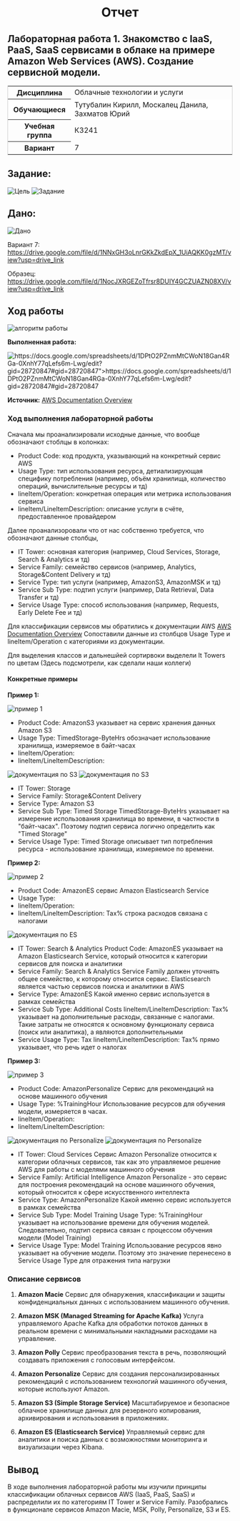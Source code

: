 <h1 style="text-align: center">Отчет</h1>

<h2>
Лабораторная работа 1. Знакомство с IaaS, PaaS, SaaS сервисами в облаке на примере Amazon Web Services (AWS). Создание сервисной модели.</h2>

<table style="outline: none; border: 1px solid #ccc">
<tbody>
    <tr>
    <th>Дисциплина</th>
        <td>Облачные технологии и услуги</td>
    </tr>
    <tr style="background: #fff;">
        <th>Обучающиеся</th>
        <td>Тутубалин Кирилл, Москалец Данила, Захматов Юрий</td>
    </tr>
    <tr>
    <th>Учебная группа</th>
        <td>К3241</td>
    </tr>
    <tr>
    <th>Вариант</th>
        <td>7</td>
    </tr>
    </tbody>
</table>

## Задание:
![Цель](assets/1.png)
![Задание](assets/2.png)

## Дано: 
![Дано](assets/3.png)
<p>Вариант 7: <a target='_blank' href='https://drive.google.com/file/d/1NNxGH3oLnrGKkZkdEpX_1UiAQKK0gzMT/view?usp=drive_link'>https://drive.google.com/file/d/1NNxGH3oLnrGKkZkdEpX_1UiAQKK0gzMT/view?usp=drive_link</a></p>
<p>Образец: <a target="_blank" href='https://drive.google.com/file/d/1NocJXRGEZoTfrsr8DUIY4GCZUAZN08XV/view?usp=drive_link'>https://drive.google.com/file/d/1NocJXRGEZoTfrsr8DUIY4GCZUAZN08XV/view?usp=drive_link</a></p>


## Ход работы
![алгоритм работы](assets/4.png)
<!--<p><b>Выполненная работа:</b> <a target="_blank" href="https://docs.google.com/spreadsheets/d/1DPtO2PZnmMtCWoN18Gan4RGa-0XnhY77qLefs6m-Lwg/edit?gid=28720847#gid=28720847">https://docs.google.com/spreadsheets/d/1DPtO2PZnmMtCWoN18Gan4RGa-0XnhY77qLefs6m-Lwg/edit?gid=28720847#gid=28720847</a></p>-->
<p><b>Выполненная работа:</b> </p>
<img alt='https://docs.google.com/spreadsheets/d/1DPtO2PZnmMtCWoN18Gan4RGa-0XnhY77qLefs6m-Lwg/edit?gid=28720847#gid=28720847">https://docs.google.com/spreadsheets/d/1DPtO2PZnmMtCWoN18Gan4RGa-0XnhY77qLefs6m-Lwg/edit?gid=28720847#gid=28720847' src='assets/screen.png'>


<p><b>Источник:</b> <a target="_blank" href='https://aws.amazon.com/ru/documentation-overview/?nc2=h_ql_doc_do'>AWS Documentation Overview</a></p>

### Ход выполнения лабораторной работы
<p>Сначала мы проанализировали исходные данные, что вообще обозначают стоблцы в колонках:</p>
<ul>
<li>Product Code: код продукта, указывающий на конкретный сервис AWS</li>
<li>Usage Type: тип использования ресурса, детиализирующая специфику потребления (например, объём хранилища, количество операций, вычислительные ресурсы и тд)</li>
<li>lineItem/Operation: конкретная операция или метрика использования сервиса</li>
<li>lineItem/LineItemDescription: описание услуги в счёте, предоставленное провайдером</li>
</ul>
<p>Далее проанализоровали что от нас собственно требуется, что обозначают данные столбцы, </p>
<ul>
<li>IT Tower:  основная категория (например, Cloud Services, Storage, Search & Analytics и тд)</li>
<li>Service Family: семейство сервисов (например, Analytics, Storage&Content Delivery и тд)</li>
<li>Service Type: тип услуги (например, AmazonS3, AmazonMSK и тд)</li>
<li>Service Sub Type: подтип услуги (например, Data Retrieval, Data Transfer и тд) </li>
<li>Service Usage Type: способ использования (например, Requests, Early Delete Fee и тд)</li>
</ul>
<p>Для классификации сервисов мы обратились к документации AWS <a target="_blank" href='https://aws.amazon.com/ru/documentation-overview/?nc2=h_ql_doc_do'>AWS Documentation Overview</a>  Сопоставили данные из столбцов Usage Type и lineItem/Operation с категориями из документации.</p>
<p>Для выделения классов и дальнешйей сортирвоки выделели It Towers по цветам (Здесь подсмотрели, как сделали наши коллеги)  </p>

#### Конкретные примеры
<p><b>Пример 1:</b></p>

![пример 1](assets/ex1.png)

- Product Code: AmazonS3 указывает на сервис хранения данных Amazon S3
- Usage Type: TimedStorage-ByteHrs обозначает использование хранилища, измеряемое в байт-часах
- lineItem/Operation: 
- lineItem/LineItemDescription: 

![документация по S3](assets/5.png)
![документация по S3](assets/6.png)

- IT Tower: Storage
- Service Family: Storage&Content Delivery
- Service Type: Amazon S3
- Service Sub Type: Timed Storage TimedStorage-ByteHrs указывает на измерение использования хранилища во времени, в частности в "байт-часах". Поэтому подтип сервиса логично определить как "Timed Storage"
- Service Usage Type: Timed Storage  описывает тип потребления ресурса - использование хранилища, измеряемое по времени.


<p><b>Пример 2:</b></p>

![пример 2](assets/ex2.png)

- Product Code: AmazonES сервис Amazon Elasticsearch Service
- Usage Type: 
- lineItem/Operation: 
- lineItem/LineItemDescription: Tax% строка расходов связана с налогами

![документация по ES](assets/7.png)
- IT Tower:  Search & Analytics  Product Code: AmazonES указывает на Amazon Elasticsearch Service, который относится к категории сервисов для поиска и аналитики
- Service Family: Search & Analytics  Service Family должен уточнять общее семейство, к которому относится сервис. Elasticsearch является частью сервисов поиска и аналитики в AWS 
- Service Type: AmazonES  Какой именно сервис используется в рамках семейства
- Service Sub Type: Additional Costs lineItem/LineItemDescription: Tax% указывает на дополнительные расходы, связанные с налогами. Такие затраты не относятся к основному функционалу сервиса (поиск или аналитика), а являются дополнительными
- Service Usage Type: Tax lineItem/LineItemDescription: Tax% прямо указывает, что речь идет о налогах 

<p><b>Пример 3:</b></p>

![пример 3](assets/ex3.png)

- Product Code: AmazonPersonalize Сервис для рекомендаций на основе машинного обучения
- Usage Type: %TrainingHour Использование ресурсов для обучения модели, измеряется в часах.
- lineItem/Operation: 
- lineItem/LineItemDescription: 

![документация по Personalize](assets/8.png)
![документация по Personalize](assets/9.png)

- IT Tower:  Cloud Services Сервис Amazon Personalize относится к категории облачных сервисов, так как это управляемое решение AWS для работы с моделями машинного обучения
- Service Family: Artificial Intelligence  Amazon Personalize - это сервис для построения рекомендаций на основе машинного обучения, который относится к сфере искусственного интеллекта
- Service Type: AmazonPersonalize Какой именно сервис используется в рамках семейства 
- Service Sub Type: Model Training Usage Type: %TrainingHour указывает на использование времени для обучения моделей. Следовательно, подтип сервиса связан с процессом обучения модели (Model Training)
- Service Usage Type: Model Training Использование ресурсов явно указывает на обучение модели. Поэтому это значение перенесено в Service Usage Type для отражения типа нагрузки


### Описание сервисов
1. <b>Amazon Macie</b>
Сервис для обнаружения, классификации и защиты конфиденциальных данных с использованием машинного обучения.


2. <b>Amazon MSK (Managed Streaming for Apache Kafka)</b>
Услуга управляемого Apache Kafka для обработки потоков данных в реальном времени с минимальными накладными расходами на управление.


3.  <b>Amazon Polly</b>
Сервис преобразования текста в речь, позволяющий создавать приложения с голосовым интерфейсом.


4. <b>Amazon Personalize</b>
Сервис для создания персонализированных рекомендаций с использованием технологий машинного обучения, которые используют Amazon.


5. <b>Amazon S3 (Simple Storage Service)</b>
Масштабируемое и безопасное облачное хранилище данных для резервного копирования, архивирования и использования в приложениях.


6. <b>Amazon ES (Elasticsearch Service)</b>
Управляемый сервис для аналитики и поиска данных с возможностями мониторинга и визуализации через Kibana.

## Вывод
<p> В ходе выполнения лабораторной работы мы изучили принципы классификации облачных сервисов AWS (IaaS, PaaS, SaaS) и распределили их по категориям IT Tower и Service Family. Разобрались в функционале сервисов Amazon Macie, MSK, Polly, Personalize, S3 и ES.</p>